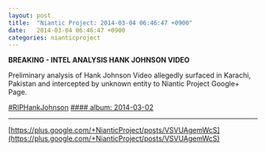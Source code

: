 ```yaml
---
layout: post
title:  "Niantic Project: 2014-03-04 06:46:47 +0900"
date:   2014-03-04 06:46:47 +0900
categories: nianticproject
---
```

**BREAKING - INTEL ANALYSIS HANK JOHNSON VIDEO**

Preliminary analysis of Hank Johnson Video allegedly surfaced in Karachi, Pakistan and intercepted by unknown entity to Niantic Project Google+ Page.

[#RIPHankJohnson](https://plus.google.com/s/%23RIPHankJohnson "")
[#### album: 2014-03-02](https://plus.google.com/photos/105211554081025512763/albums/5986406858618941217 "")
- - -
[https://plus.google.com/+NianticProject/posts/VSVUAgemWcS](https://plus.google.com/+NianticProject/posts/VSVUAgemWcS)
